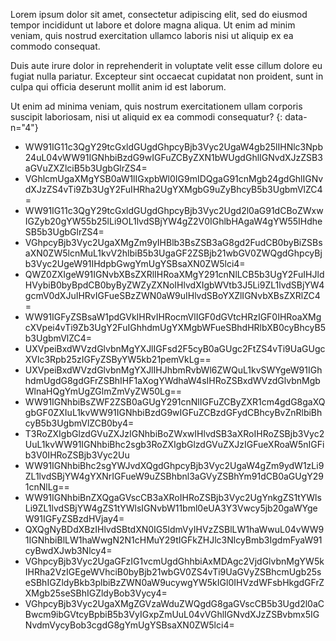 Lorem ipsum dolor sit amet, consectetur adipiscing elit, sed do eiusmod tempor incididunt ut labore et dolore magna aliqua. Ut enim ad minim veniam, quis nostrud exercitation ullamco laboris nisi ut aliquip ex ea commodo consequat.

Duis aute irure dolor in reprehenderit in voluptate velit esse cillum dolore eu fugiat nulla pariatur. Excepteur sint occaecat cupidatat non proident, sunt in culpa qui officia deserunt mollit anim id est laborum.

Ut enim ad minima veniam, quis nostrum exercitationem ullam corporis suscipit laboriosam, nisi ut aliquid ex ea commodi consequatur?
{: data-n="4"}

- WW91IG11c3QgY29tcGxldGUgdGhpcyBjb3Vyc2UgaW4gb25lIHNlc3Npb24uL04vWW91IGNhbiBzdG9wIGFuZCByZXN1bWUgdGhlIGNvdXJzZSB3aGVuZXZlciB5b3UgbGlrZS4=
- VGhlcmUgaXMgYSB0aW1lIGxpbWl0IG9mIDQgaG91cnMgb24gdGhlIGNvdXJzZS4vTi9Zb3UgY2FuIHRha2UgYXMgbG9uZyBhcyB5b3UgbmVlZC4=
- WW91IG11c3QgY29tcGxldGUgdGhpcyBjb3Vyc2Ugd2l0aG91dCBoZWxwIGZyb20gYW55b25lLi9OL1lvdSBjYW4gZ2V0IGhlbHAgaW4gYW55IHdheSB5b3UgbGlrZS4=
- VGhpcyBjb3Vyc2UgaXMgZm9yIHBlb3BsZSB3aG8gd2FudCB0byBiZSBsaXN0ZW5lcnMuL1kvV2hlbiB5b3UgaGF2ZSBjb21wbGV0ZWQgdGhpcyBjb3Vyc2UgeW91IHdpbGwgYmUgYSBsaXN0ZW5lci4=
- QWZ0ZXIgeW91IGNvbXBsZXRlIHRoaXMgY291cnNlLCB5b3UgY2FuIHJldHVybiB0byBpdCB0byByZWZyZXNoIHlvdXIgbWVtb3J5Li9ZL1lvdSBjYW4gcmV0dXJuIHRvIGFueSBzZWN0aW9uIHlvdSBoYXZlIGNvbXBsZXRlZC4=
- WW91IGFyZSBsaW1pdGVkIHRvIHRocmVlIGF0dGVtcHRzIGF0IHRoaXMgcXVpei4vTi9Zb3UgY2FuIGhhdmUgYXMgbWFueSBhdHRlbXB0cyBhcyB5b3UgbmVlZC4=
- UXVpeiBxdWVzdGlvbnMgYXJlIGFsd2F5cyB0aGUgc2FtZS4vTi9UaGUgcXVlc3Rpb25zIGFyZSByYW5kb21pemVkLg==
- UXVpeiBxdWVzdGlvbnMgYXJlIHJhbmRvbWl6ZWQuL1kvSWYgeW91IGhhdmUgdG8gdGFrZSBhIHF1aXogYWdhaW4sIHRoZSBxdWVzdGlvbnMgbWlnaHQgYmUgZGlmZmVyZW50Lg==
- WW91IGNhbiBsZWF2ZSB0aGUgY291cnNlIGFuZCByZXR1cm4gdG8gaXQgbGF0ZXIuL1kvWW91IGNhbiBzdG9wIGFuZCBzdGFydCBhcyBvZnRlbiBhcyB5b3UgbmVlZCB0by4=
- T3RoZXIgbGlzdGVuZXJzIGNhbiBoZWxwIHlvdSB3aXRoIHRoZSBjb3Vyc2UuL1kvWW91IGNhbiBhc2sgb3RoZXIgbGlzdGVuZXJzIGFueXRoaW5nIGFib3V0IHRoZSBjb3Vyc2Uu
- WW91IGNhbiBhc2sgYWJvdXQgdGhpcyBjb3Vyc2UgaW4gZm9ydW1zLi9ZL1lvdSBjYW4gYXNrIGFueW9uZSBhbnl3aGVyZSBhYm91dCB0aGUgY291cnNlLg==
- WW91IGNhbiBnZXQgaGVscCB3aXRoIHRoZSBjb3Vyc2UgYnkgZS1tYWlsLi9ZL1lvdSBjYW4gZS1tYWlsIGNvbW11bml0eUA3Y3Vwcy5jb20gaWYgeW91IGFyZSBzdHVjay4=
- QXQgNyBDdXBzIHlvdSBtdXN0IG5ldmVyIHVzZSBlLW1haWwuL04vWW91IGNhbiBlLW1haWwgN2N1cHMuY29tIGFkZHJlc3NlcyBmb3IgdmFyaW91cyBwdXJwb3Nlcy4=
- VGhpcyBjb3Vyc2UgaGFzIG1vcmUgdGhhbiAxMDAgc2VjdGlvbnMgYW5kIHRha2VzIGEgeWVhciB0byBjb21wbGV0ZS4vTi9UaGVyZSBhcmUgb25seSBhIGZldyBkb3plbiBzZWN0aW9ucywgYW5kIGl0IHVzdWFsbHkgdGFrZXMgb25seSBhIGZldyBob3Vycy4=
- VGhpcyBjb3Vyc2UgaXMgZGVzaWduZWQgdG8gaGVscCB5b3Ugd2l0aCBwcm9ibGVtcyBpbiB5b3VyIGxpZmUuL04vVGhlIGNvdXJzZSBvbmx5IGNvdmVycyBob3cgdG8gYmUgYSBsaXN0ZW5lci4=
